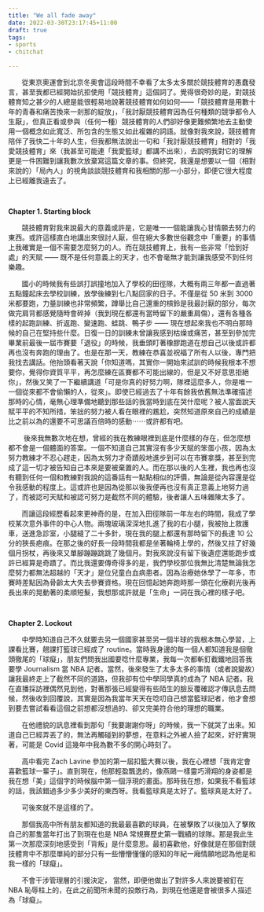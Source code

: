 ```yaml
---
title: "We all fade away"
date: 2022-03-30T23:17:45+11:00
draft: true
tags:
- sports
- chitchat

---
```


&nbsp; &nbsp; &nbsp; &nbsp;從東京奧運會到北京冬奧會這段時間不幸看了太多太多關於競技體育的愚蠢發言，甚至我都已經開始抗拒使用「競技體育」這個詞了。覺得很奇妙的是，對競技體育知之甚少的人總是能很輕易地說著競技體育如何如何——「競技體育是用數十年的青春和痛苦換來一剎那的綻放」，「我討厭競技體育因為任何種類的競爭都令人生厭」，但真正看或參與（任何一種）競技體育的人們卻好像更難頻繁地去主動使用一個概念如此寬泛、所包含的生態又如此複雜的詞語。就像對我來說，競技體育陪伴了我快二十年的人生，但我都無法說出一句和「我討厭競技體育」相對的「我愛競技體育」來（我甚至可能連「我愛籃球」都講不出來），去說明我對它的理解更是一件困難到讓我數次放棄寫這篇文章的事。但終究，我還是想要以一個（相對來說的）「局內人」的視角談談競技體育和我相關的那一小部分，即便它很大程度上已經離我遠去了。

&nbsp; &nbsp; <br>



**Chapter 1. Starting block**

&nbsp; &nbsp; &nbsp; &nbsp;競技體育對我來說最大的意義或許是，它是唯一一個能讓我心甘情願去努力的東西。或許這樣直白地講出來很討人厭，但在絕大多數世俗觀念中「重要」的事情上我確實是一個不需要怎麼努力的人。而在競技體育上，我有一些非常「恰到好處」的天賦 —— 既不是任何意義上的天才，也不會毫無才能到讓我感受不到任何樂趣。

&nbsp; &nbsp; &nbsp; &nbsp;國小的時候我有些誤打誤撞地加入了學校的田徑隊，大概有兩三年都一直過著五點鐘起床去學校訓練，放學後練到七八點回家的日子。不僅是從 50 米到 3000 米都要跑，力量訓練也非常頻繁，蹲舉比自己還重的槓鈴是我最討厭的部分，每次做完肩背都感覺隨時會碎掉（我到現在都還有當時留下的嚴重肩傷），還有各種各樣的起跑訓練、折返跑、變速跑、蛙跳、鴨子步 —— 現在想起來我也不明白那時候的自己在堅持些什麼。日復一日的訓練未曾讓我感到枯燥或痛苦，甚至到參加完畢業前最後一屆市賽要「退役」的時候，我垂頭盯著橡膠跑道在想自己以後或許都再也沒有奔跑的理由了。也是在那一天，教練在恭喜並祝福了所有人以後，專門把我找去講話。他抬頭看著天說「你知道嗎，其實你一開始來試訓的時候我根本不想要你，覺得你資質平平，再怎麼練在區賽都不可能出線的，但是又不好意思拒絕你」，然後又笑了一下繼續講道「可是你真的好努力啊，隊裡這麼多人，你是唯一一個從來都不會偷懶的人，從來」。即使已經過去了十年有餘我依舊無法準確描述那時的心情，毫無心理準備地聽到那些話的我當時到底在哭什麼呢？被人當面說天賦平平的不知所措，笨拙的努力被人看在眼裡的尷尬，突然知道原來自己的成績是比之前以為的還要不可思議百倍時的感動⋯⋯或許都有吧。

&nbsp; &nbsp; &nbsp; &nbsp; 後來我無數次地在想，曾經的我在教練眼裡到底是什麼樣的存在，但怎麼想都不會是一個體面的答案。一個不知道自己其實沒有多少天賦的笨蛋小孩，因為太努力教練才不忍心趕走，因為太努力才奇蹟般地進步到可以在市賽拿獎，甚至到完成了這一切才被告知自己本來是要被棄置的人。而在那以後的人生裡，我也再也沒有聽到任何一個和教練對我說的這番話有一點點相似的評價，無論是從內容還是從令我感動的程度上。這或許也是因為從那以後我便再也沒有真正意義上地努力過了，而被認可天賦和被認可努力是截然不同的體驗，後者讓人五味雜陳太多了。

&nbsp; &nbsp; &nbsp; &nbsp;而讓這段經歷看起來更神奇的是，在加入田徑隊前一年左右的時間，我成了學校某次意外事件的中心人物。兩塊玻璃深深地扎進了我的右小腿，我被抬上救護車，送進急診室，小腿縫了二十多針，現在我的腿上都還有那時留下的長達 10 公分的狹長疤痕。在那之後的好長一段時間我都是坐著輪椅上學的，然後又拄了好幾個月拐杖，再後來又單腳蹦蹦跳跳了幾個月。對我來說沒有留下後遺症還能跑步或許已經算是奇蹟了。而比我還要傳奇得多的是，我們學校那位我無比清楚無論我怎麼努力都無法超越的「天才」是位兒童白血病患者。因為治療她休學了一年多，市賽時差點因為骨齡太大失去參賽資格。現在回憶起她奔跑時那一頭在化療剃光後再長出來的晃動著的柔順短髮，我想那或許就是「生命」一詞在我心裡的樣子吧。

&nbsp; &nbsp; <br>



**Chapter 2.  Lockout**

&nbsp; &nbsp; &nbsp; &nbsp;中學時知道自己不久就要去另一個國家甚至另一個半球的我根本無心學習，上課看比賽，翹課打籃球已經成了 routine。當時我身邊的每一個人都知道我是個徹頭徹尾的「球癡」，朋友們問我出國要唸什麼專業，我每一次都斬釘截鐵地回答我要學 Journalism 當 NBA 記者。當然，後來發生了太多太多的事情（或者說變故）讓我最終走上了截然不同的道路，但我卻有位中學同學真的成為了 NBA 記者。我在直播採訪裡偶然見到他，對著那張已經變得有些陌生的臉反覆確認才傳訊息去問候，然後收到回覆說，其實是因為我當年天天在唸叨自己想當籃球記者，他才會想到要去嘗試看看這個之前想都沒想過的、卻又完美符合他的理想的職業。

&nbsp; &nbsp; &nbsp; &nbsp;在他禮貌的訊息裡看到那句「我要謝謝你呀」的時候，我一下就哭了出來。知道自己已經弄丟了的，無法再觸碰到的夢想，在意料之外被人撿了起來，好好實現著，可能是 Covid 這幾年中我為數不多的開心時刻了。

&nbsp; &nbsp; &nbsp; &nbsp;高中看完 Zach Lavine 參加的第一屆扣籃大賽以後，我在心裡想「我肯定會喜歡籃球一輩子」。直到現在，他那輕盈飄逸的，像燕鷗一樣靈巧滑翔的身姿都是我在想「美」這個字的時候腦中第一個浮現的畫面。那時我在想，如果我不看籃球的話，我該錯過多少多少美好的東西呀。我看籃球真是太好了。籃球真是太好了。

&nbsp; &nbsp; &nbsp; &nbsp;可後來就不是這樣的了。

&nbsp; &nbsp; &nbsp; &nbsp;那個我高中所有朋友都知道的我最最喜歡的球員，在被擊敗了以後加入了擊敗自己的那隻當年打出了到現在也是 NBA 常規賽歷史第一戰績的球隊。那是我此生第一次那麼深刻地感受到「背叛」是什麼意思。最初喜歡他，好像就是在那個對競技體育中不那麼單純的部分只有一些懵懵懂懂的感知的年紀一廂情願地認為他是和我一樣的「球癡」。

&nbsp; &nbsp; &nbsp; &nbsp;不會干涉管理層的引援決定，
當然，即便他做出了對許多人來說要被釘在 NBA 恥辱柱上的，在此之前聞所未聞的投敵行為，到現在他還是會被很多人描述為「球癡」。